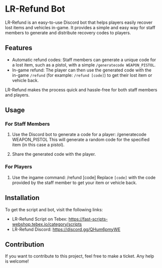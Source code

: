 # LR-Refund Bot

LR-Refund is an easy-to-use Discord bot that helps players easily recover lost items and vehicles in-game. It provides a simple and easy way for staff members to generate and distribute recovery codes to players.

## Features

- Automatic refund codes: Staff members can generate a unique code for a lost item, such as a pistol, with a simple `/generatecode WEAPON_PISTOL`.
- In-game refund: The player can then use the generated code with the in-game `/refund` (for example: `/refund [code]`) to get their lost item or vehicle back.

LR-Refund makes the process quick and hassle-free for both staff members and players.

## Usage

### For Staff Members

1. Use the Discord bot to generate a code for a player:
/generatecode WEAPON_PISTOL
This will generate a random code for the specified item (in this case a pistol).

2. Share the generated code with the player.

### For Players

1. Use the ingame command:
/refund [code]
Replace `[code]` with the code provided by the staff member to get your item or vehicle back.

## Installation

To get the script and bot, visit the following links:

- LR-Refund Script on Tebex: https://fast-scripts-webshop.tebex.io/category/scripts
- LR-Refund Discord: https://discord.gg/QHum6pmyWE

## Contribution

If you want to contribute to this project, feel free to make a ticket. Any help is welcome!
